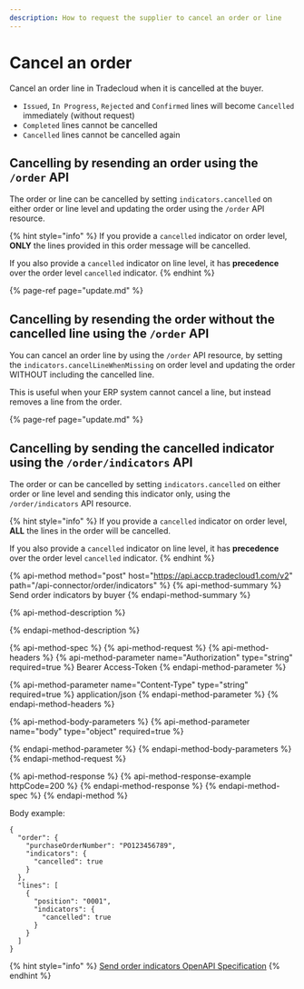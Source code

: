 ```yaml
---
description: How to request the supplier to cancel an order or line
---
```


# Cancel an order

Cancel an order line in Tradecloud when it is cancelled at the buyer.

* `Issued`, `In Progress`, `Rejected` and `Confirmed` lines will become `Cancelled` immediately \(without request\)
* `Completed` lines cannot be cancelled
* `Cancelled` lines cannot be cancelled again

## Cancelling by resending an order using the `/order` API

The order or line can be cancelled by setting `indicators.cancelled` on either order or line level and updating the order using the `/order` API resource.

{% hint style="info" %}
If you provide a `cancelled` indicator on order level, **ONLY** the lines provided in this order message will be cancelled.

If you also provide a `cancelled` indicator on line level, it has **precedence** over the order level `cancelled` indicator.
{% endhint %}

{% page-ref page="update.md" %}

## Cancelling by resending the order without the cancelled line using the `/order` API

You can cancel an order line by using the `/order` API resource, by setting the `indicators.cancelLineWhenMissing` on order level and updating the order WITHOUT including the cancelled line.

This is useful when your ERP system cannot cancel a line, but instead removes a line from the order.

{% page-ref page="update.md" %}

## Cancelling by sending the cancelled indicator using the `/order/indicators` API

The order or can be cancelled by setting `indicators.cancelled` on either order or line level and sending this indicator only, using the `/order/indicators` API resource.

{% hint style="info" %}
If you provide a `cancelled` indicator on order level, **ALL** the lines in the order will be cancelled.

If you also provide a `cancelled` indicator on line level, it has **precedence** over the order level `cancelled` indicator.
{% endhint %}

{% api-method method="post" host="https://api.accp.tradecloud1.com/v2" path="/api-connector/order/indicators" %}
{% api-method-summary %}
Send order indicators by buyer
{% endapi-method-summary %}

{% api-method-description %}

{% endapi-method-description %}

{% api-method-spec %}
{% api-method-request %}
{% api-method-headers %}
{% api-method-parameter name="Authorization" type="string" required=true %}
Bearer Access-Token
{% endapi-method-parameter %}

{% api-method-parameter name="Content-Type" type="string" required=true %}
application/json
{% endapi-method-parameter %}
{% endapi-method-headers %}

{% api-method-body-parameters %}
{% api-method-parameter name="body" type="object" required=true %}

{% endapi-method-parameter %}
{% endapi-method-body-parameters %}
{% endapi-method-request %}

{% api-method-response %}
{% api-method-response-example httpCode=200 %}
{% endapi-method-response %}
{% endapi-method-spec %}
{% endapi-method %}

Body example:

```text
{
  "order": {
    "purchaseOrderNumber": "PO123456789",
    "indicators": {
      "cancelled": true
    }
  },
  "lines": [
    {
      "position": "0001",
      "indicators": {
        "cancelled": true
      }
    }
  ]
}
```

{% hint style="info" %}
[Send order indicators OpenAPI Specification](https://swagger-ui.accp.tradecloud1.com/?url=https://api.accp.tradecloud1.com/v2/api-connector/specs.yaml#/buyer-endpoints/sendOrderIndicatorsByBuyerRoute)
{% endhint %}
